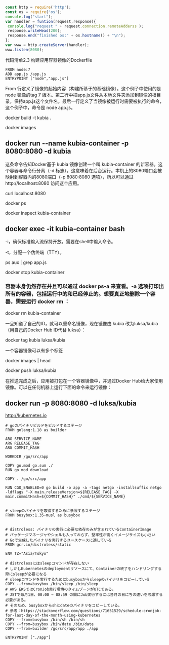 ```js
const http = require('http');
const os = require('os');
console.log("start");
var handler = funtion(request,response){
 console.log("request " + request.connection.remoteAdderss );
 response.writeHead(200);
 response.end("finished os:" + os.hostname() + "\n");
};
var www = http.createServer(handler);
www.listen(8080);

```

代码清单2.3 构建应用容器镜像的Dockerfile
```node
FROM node:7
ADD app.js /app.js
ENTRYPOINT ["node","app.js"]
```

From 行定义了镜像的起始内容（构建所基于的基础镜像）。这个例子中使用的是 node 镜像的tag 7 版本。第二行中把app.js文件从本地文件夹添加到镜像的根目录，保持app.js这个文件名。最后一行定义了当镜像被运行时需要被执行的命令，这个例子中，命令是 node app.js。




docker build -t kubia .

docker images

## docker run --name kubia-container -p 8080:8080 -d kubia
这条命令告知Docker基于 kubia 镜像创建一个叫 kubia-container 的新容器。这个容器与命令行分离（-d 标志），这意味着在后台运行。本机上的8080端口会被映射到容器内的8080端口（-p 8080:8080 选项），所以可以通过http://localhost:8080 访问这个应用。

curl localhost:8080

docker ps

docker inspect kubia-container

## docker exec -it kubia-container bash

-i，确保标准输入流保持开放。需要在shell中输入命令。

-t，分配一个伪终端（TTY）。

ps aux | grep app.js

docker stop kubia-container

### 容器本身仍然存在并且可以通过 docker ps-a 来查看。-a 选项打印出所有的容器，包括运行中的和已经停止的。想要真正地删除一个容器，需要运行 docker rm ：

docker rm kubia-container

一旦知道了自己的ID，就可以重命名镜像，现在镜像由 kubia 改为luksa/kubia（用自己的Docker Hub ID代替 luksa）：

docker tag kubia luksa/kubia

一个容器镜像可以有多个标签

docker images | head

docker push luksa/kubia

在推送完成之后，应用被打包在一个容器镜像中，并通过Docker Hub给大家使用镜像。可以在任何机器上运行下面的命令来运行镜像：
## docker run -p 8080:8080 -d luksa/kubia


http://kubernetes.io


```node
# goのバイナリビルドをビルドするステージ
FROM golang:1.18 as builder

ARG SERVICE_NAME
ARG RELEASE_TAG
ARG COMMIT_HASH

WORKDIR /go/src/app

COPY go.mod go.sum ./
RUN go mod download

COPY . /go/src/app

RUN CGO_ENABLED=0 go build -o app -a -tags netgo -installsuffix netgo  -ldflags "-X main.releaseVersion=${RELEASE_TAG} -X main.commitHash=${COMMIT_HASH}" ./cmd/${SERVICE_NAME}


# sleepのバイナリを取得するために参照するステージ
FROM busybox:1.35-musl as busybox


# distroless: バイナリの実行に必要な依存のみが含まれているContainerImage
# パッケージマネージャやシェルも入っておらず、堅牢性が高くイメージサイズも小さい
# Goで生成したバイナリを実行するユースケースに適している
FROM gcr.io/distroless/static

ENV TZ="Asia/Tokyo"

# distrolessにはsleepコマンドが存在しない
# しかしKubernetesのdeploymentリソースにて、Containerの終了をハンドリングする際にsleepが必要になる
# sleepコマンドを実行するためにbusyboxからsleepのバイナリをコピーしている
COPY --from=busybox /bin/sleep /bin/sleep
# AWS EKSではCronJob実行環境のタイムゾーンがUTCである。
# JSTで毎月1日、00:00 ~ 08:59 の間にJob実行するには各月の日にちの違いを考慮する必要がある。
# そのため、busyboxからshとdateのバイナリをコピーしている。
# 参考：https://stackoverflow.com/questions/71651529/schedule-cronjob-for-last-day-of-the-month-using-kubernetes
COPY --from=busybox /bin/sh /bin/sh
COPY --from=busybox /bin/date /bin/date
COPY --from=builder /go/src/app/app ./app

ENTRYPOINT ["./app"]
```


